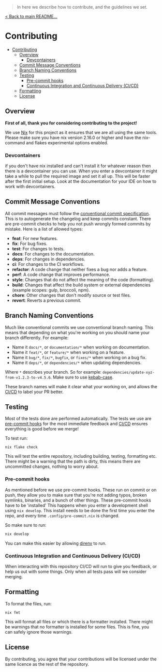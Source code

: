 > In here we describe how to contribute, and the guidelines we set.

[< Back to main README...](./README.md)

# Contributing

- [Contributing](#contributing)
  - [Overview](#overview)
    - [Devcontainers](#devcontainers)
  - [Commit Message Conventions](#commit-message-conventions)
  - [Branch Naming Conventions](#branch-naming-conventions)
  - [Testing](#testing)
    - [Pre-commit hooks](#pre-commit-hooks)
    - [Continuous Integration and Continuous Delivery (CI/CD)](#continuous-integration-and-continuous-delivery-cicd)
  - [Formatting](#formatting)
  - [License](#license)

## Overview

**First of all, thank you for considering contributing to the project!**

We use [Nix](https://nixos.org) for this project as it ensures that we are all using the same tools. Please make sure you have nix version 2.16.0 or higher and have the nix-command and flakes experimental options enabled.

### Devcontainers

if you don't have nix installed and can't install it for whatever reason then there is a devcontainer you can use. When you enter a devcontainer it might take a while to pull the required image and set it all up. This will be faster after the first initial setup. Look at the documentation for your IDE on how to work with devcontainers.

## Commit Message Conventions

All commit messages must follow the [conventional commit specification](https://www.conventionalcommits.org/en/v1.0.0/#specification). This is to autogenerate the changelog and keep commits constant. There are pre-commit checks to help you not push wrongly formed commits by mistake. Here is a list of allowed types:

- **feat**: For new features.
- **fix**: For bug fixes.
- **test**: For changes to tests.
- **docs**: For changes to the documentation.
- **deps**: For changes in dependencies.
- **ci**: For changes to the CI workflows.
- **refactor**: A code change that neither fixes a bug nor adds a feature.
- **perf**: A code change that improves performance.
- **style**: Changes that do not affect the meaning of the code (formatting).
- **build**: Changes that affect the build system or external dependencies (example scopes: gulp, broccoli, npm).
- **chore**: Other changes that don't modify source or test files.
- **revert**: Reverts a previous commit.

## Branch Naming Conventions

Much like conventional commits we use conventional branch naming. This means that depending on what you're working on you should name your branch differently. For example:

- Name it `docs/*`, or `documentation/*` when working on documentation.
- Name it `feat/*`, or `feature/*` when working on a feature.
- Name it `bug/*`, `fix/*`, `bugfix`, or `fixes/*` when working on a bug fix.
- Name it `deps/*`, or `dependencies/*` when updating dependencies.

Where `*` describes your branch. So for example: `dependencies/update-xyz-from-v1.2.3-to-v4.5.6`. Make sure to use [kebab-case](https://developer.mozilla.org/en-US/docs/Glossary/Kebab_case).

These branch names will make it clear what your working on, and allows the [CI/CD](#continuous-integration-and-continuous-delivery-cicd) to label your PR better.

## Testing

Most of the tests done are performed automatically. The tests we use are [pre-commit hooks](#pre-commit-hooks) for the most immediate feedback and [CI/CD](#continuous-integration-and-continuous-delivery-cicd) ensures everything is good before we merge!

To test run:

```SH
nix flake check
```

This will test the entire repository, including building, testing, formatting etc. There might be a warning that the path is dirty, this means there are uncommitted changes, nothing to worry about.

### Pre-commit hooks

As mentioned before we use pre-commit hooks. These run on commit or on push, they allow you to make sure that you're not adding typos, broken symlinks, binaries, and a bunch of other things. These pre-commit hooks have to be 'installed' This happens when you enter a development shell using `nix develop`. This install needs to be done the first time you enter the repo, and every time `.config/pre-commit.nix` is changed.

So make sure to run:

```sh
nix develop 
```

You can make this easier by allowing [direnv](https://direnv.net/) to run.

### Continuous Integration and Continuous Delivery (CI/CD)

When interacting with this repository CI/CD will run to give you feedback, or help us out with some things. Only when all tests pass will we consider merging.

## Formatting

To format the files, run:

```SH
nix fmt
```

This will format all files or which there is a formatter installed. There might be warnings that no formatter is installed for some files. This is fine, you can safely ignore those warnings.

## License

By contributing, you agree that your contributions will be licensed under the same licence as the rest of the repository.
